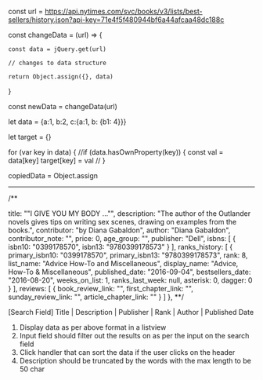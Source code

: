const url = https://api.nytimes.com/svc/books/v3/lists/best-sellers/history.json?api-key=71e4f5f480944bf6a44afcaa48dc188c

const changeData = (url) => {
    
    const data = jQuery.get(url)
    
    // changes to data structure
    
    return Object.assign({}, data)
}

const newData = changeData(url)

let data = {a:1, b:2, c:{a:1, b: {b1: 4}}}

let target = {}

for (var key in data) {
    //if (data.hasOwnProperty(key)) {
        const val = data[key]
        target[key] = val
    //
}

copiedData = Object.assign


-------------------------
/**

title: ""I GIVE YOU MY BODY ..."",
description: "The author of the Outlander novels gives tips on writing sex scenes, drawing on examples from the books.",
contributor: "by Diana Gabaldon",
author: "Diana Gabaldon",
contributor_note: "",
price: 0,
age_group: "",
publisher: "Dell",
isbns: [
{
isbn10: "0399178570",
isbn13: "9780399178573"
}
],
ranks_history: [
{
primary_isbn10: "0399178570",
primary_isbn13: "9780399178573",
rank: 8,
list_name: "Advice How-To and Miscellaneous",
display_name: "Advice, How-To & Miscellaneous",
published_date: "2016-09-04",
bestsellers_date: "2016-08-20",
weeks_on_list: 1,
ranks_last_week: null,
asterisk: 0,
dagger: 0
}
],
reviews: [
{
book_review_link: "",
first_chapter_link: "",
sunday_review_link: "",
article_chapter_link: ""
}
]
},
**/


[Search Field]
Title | Description | Publisher | Rank | Author | Published Date


1. Display data as per above format in a listview
2. Input field should filter out the results on as per the input on the search field
3. Click handler that can sort the data if the user clicks on the header
4. Description should be truncated by the words with the max length to be 50 char


